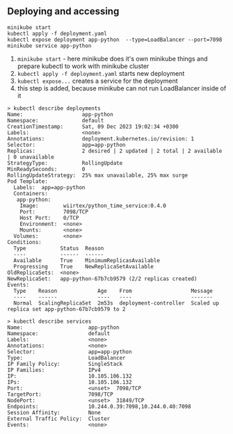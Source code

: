 ## Deploying and accessing

```shell
minikube start
kubectl apply -f deployment.yaml
kubectl expose deployment app-python  --type=LoadBalancer --port=7098
minikube service app-python
```

1) `minikube start` - here minikube does it's own minikube things and prepare kubectl to work with minikube cluster
2) `kubectl apply -f deployment.yaml` starts new deployment
3) `kubectl expose...` creates a service for the deployment
4) this step is added, because minikube can not run LoadBalancer inside of it

```shell
> kubectl describe deployments     
Name:                   app-python
Namespace:              default
CreationTimestamp:      Sat, 09 Dec 2023 19:02:34 +0300
Labels:                 <none>
Annotations:            deployment.kubernetes.io/revision: 1
Selector:               app=app-python
Replicas:               2 desired | 2 updated | 2 total | 2 available | 0 unavailable
StrategyType:           RollingUpdate
MinReadySeconds:        0
RollingUpdateStrategy:  25% max unavailable, 25% max surge
Pod Template:
  Labels:  app=app-python
  Containers:
   app-python:
    Image:        wiirtex/python_time_service:0.4.0
    Port:         7098/TCP
    Host Port:    0/TCP
    Environment:  <none>
    Mounts:       <none>
  Volumes:        <none>
Conditions:
  Type           Status  Reason
  ----           ------  ------
  Available      True    MinimumReplicasAvailable
  Progressing    True    NewReplicaSetAvailable
OldReplicaSets:  <none>
NewReplicaSet:   app-python-67b7cb9579 (2/2 replicas created)
Events:
  Type    Reason             Age    From                   Message
  ----    ------             ----   ----                   -------
  Normal  ScalingReplicaSet  2m53s  deployment-controller  Scaled up replica set app-python-67b7cb9579 to 2
```

```shell
> kubectl describe services   
Name:                     app-python
Namespace:                default
Labels:                   <none>
Annotations:              <none>
Selector:                 app=app-python
Type:                     LoadBalancer
IP Family Policy:         SingleStack
IP Families:              IPv4
IP:                       10.105.106.132
IPs:                      10.105.106.132
Port:                     <unset>  7098/TCP
TargetPort:               7098/TCP
NodePort:                 <unset>  31849/TCP
Endpoints:                10.244.0.39:7098,10.244.0.40:7098
Session Affinity:         None
External Traffic Policy:  Cluster
Events:                   <none>
```
